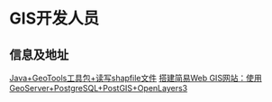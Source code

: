 # GIS开发人员

## 信息及地址

[Java+GeoTools工具包+读写shapfile文件](https://blog.csdn.net/appleyk/article/details/78731295)
[搭建简易Web GIS网站：使用GeoServer+PostgreSQL+PostGIS+OpenLayers3](https://www.cnblogs.com/kkyyhh96/p/6379515.html)

